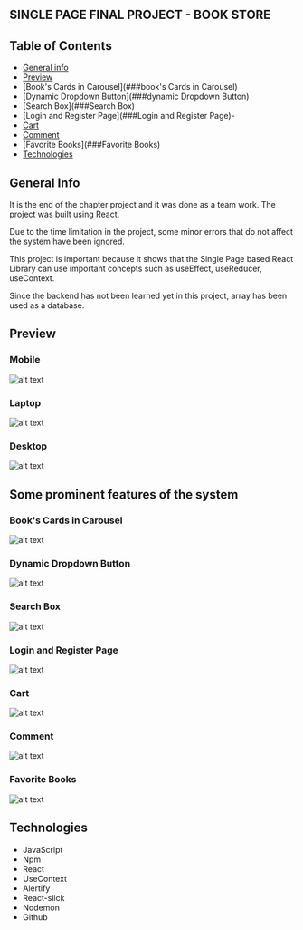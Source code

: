 ## SINGLE PAGE FINAL PROJECT - BOOK STORE

## Table of Contents

- [General info](#general-info)
- [Preview](#preview)
- [Book's Cards in Carousel](###book's Cards in Carousel)
- [Dynamic Dropdown Button](###dynamic Dropdown Button)
- [Search Box](###Search Box)
- [Login and Register Page](###Login and Register Page)- 
- [Cart](###Cart)
- [Comment](###Comment)
- [Favorite Books](###Favorite Books)
- [Technologies](#technologies)

## General Info

It is the end of the chapter project and it was done as a team work. The project was built using React.

Due to the time limitation in the project, some minor errors that do not affect the system have been ignored.

This project is important because it shows that the Single Page based React Library can use important concepts such as useEffect, useReducer, useContext.

Since the backend has not been learned yet in this project, array has been used as a database.

## Preview

### Mobile

![alt text](src/images/readmegifs/mobile.gif)

### Laptop

![alt text](src/images/readmegifs/laptop.gif)

### Desktop

![alt text](src/images/readmegifs/general.gif)


## Some prominent features of the system

### Book's Cards in Carousel

![alt text](src/images/readmegifs/slider.gif)

### Dynamic Dropdown Button

![alt text](src/images/readmegifs/category.gif)

### Search Box

![alt text](src/images/readmegifs/category.gif)


### Login and Register Page

![alt text](src/images/readmegifs/login.gif)

### Cart

![alt text](src/images/readmegifs/activities.gif)

### Comment

![alt text](src/images/readmegifs/comment.gif)

### Favorite Books

![alt text](src/images/readmegifs/merklist.gif)


## Technologies

- JavaScript
- Npm
- React
- UseContext
- Alertify
- React-slick
- Nodemon
- Github

